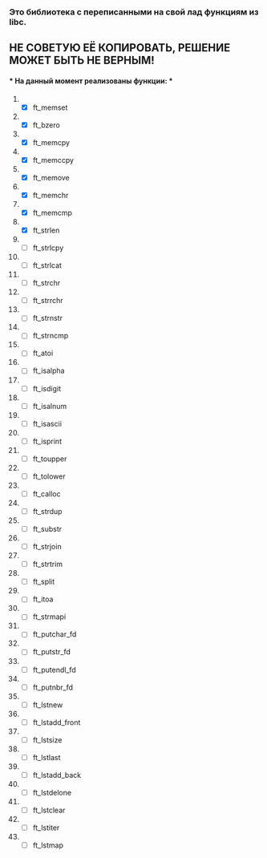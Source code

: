 ### Это библиотека с переписанными на свой лад функциям из libc. ###
## НЕ СОВЕТУЮ ЕЁ КОПИРОВАТЬ, РЕШЕНИЕ МОЖЕТ БЫТЬ НЕ ВЕРНЫМ! ##
#### * На данный момент реализованы функции: * ####
1. - [x] ft_memset
2. - [x] ft_bzero
3. - [x] ft_memcpy
4. - [x] ft_memccpy
5. - [x] ft_memove
6. - [x] ft_memchr
7. - [x] ft_memcmp
8. - [x] ft_strlen
9. - [ ] ft_strlcpy
10. - [ ] ft_strlcat
11. - [ ] ft_strchr
12. - [ ] ft_strrchr
13. - [ ] ft_strnstr
14. - [ ] ft_strncmp
15. - [ ] ft_atoi
16. - [ ] ft_isalpha
17. - [ ] ft_isdigit
18. - [ ] ft_isalnum
19. - [ ] ft_isascii
20. - [ ] ft_isprint
21. - [ ] ft_toupper
22. - [ ] ft_tolower
23. - [ ] ft_calloc
24. - [ ] ft_strdup

25. - [ ] ft_substr
26. - [ ] ft_strjoin
27. - [ ] ft_strtrim
28. - [ ] ft_split
29. - [ ] ft_itoa
30. - [ ] ft_strmapi
31. - [ ] ft_putchar_fd
32. - [ ] ft_putstr_fd
33. - [ ] ft_putendl_fd
34. - [ ] ft_putnbr_fd

35. - [ ] ft_lstnew
36. - [ ] ft_lstadd_front
37. - [ ] ft_lstsize
38. - [ ] ft_lstlast
39. - [ ] ft_lstadd_back
40. - [ ] ft_lstdelone
41. - [ ] ft_lstclear
42. - [ ] ft_lstiter
43. - [ ] ft_lstmap
